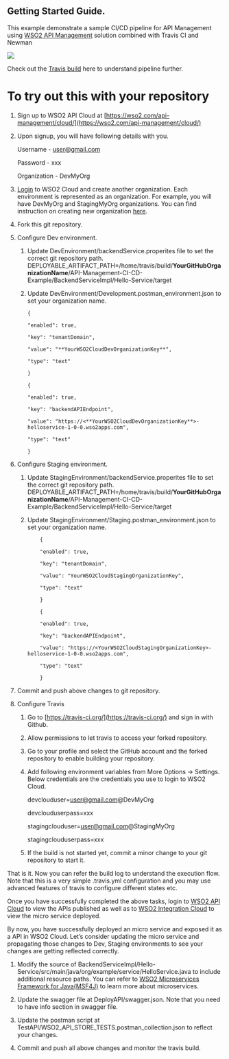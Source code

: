 

## Getting Started Guide.

This example demonstrate a sample CI/CD pipeline for API Management using [WSO2 API Management](https://wso2.com/api-management/) solution combined with Travis CI and Newman

![](https://lh5.googleusercontent.com/dYoaXQQ7CyLGXjWo6YTZDzCUKQpyevq-UlYbzdFrMYLuSQG1J6A4vFZvc4TvPLqZC-4p_Zg7qlek9oo3wiQEdGlDbCCFj8YQpSlJq0rij5kK-_KhmcF7NzWXrBmeM3F3onw4PGpM)

  

Check out the [Travis build](https://travis-ci.org/manjulaRathnayaka/API-Management-CI-CD-Example/builds/356742320) here to understand pipeline further.

  

# To try out this with your repository

1.  Sign up to WSO2 API Cloud at [https://wso2.com/api-management/cloud/](https://wso2.com/api-management/cloud/)
    
2.  Upon signup, you will have following details with you.   

    Username - [user@gmail.com](mailto:user@gmail.com)
    
    Password - xxx
    
    Organization - DevMyOrg

    

3.  [Login](http://cloudmgt.cloud.wso2.com/cloudmgt/) to WSO2 Cloud and create another organization. Each environment is represented as an organization. For example, you will have DevMyOrg and StagingMyOrg organizations. You can find instruction on creating new organization [here](https://docs.wso2.com/display/IdentityCloud/Cloud+Administration#CloudAdministration-Addaneworganization).
    
4.  Fork this git repository.
    
5.  Configure Dev environment.
    1.  Update DevEnvironment/backendService.properites file to set the correct git repository path.  DEPLOYABLE\_ARTIFACT\_PATH=/home/travis/build/**YourGitHubOrganizationName**/API-Management-CI-CD-Example/BackendServiceImpl/Hello-Service/target
    
	2.  Update DevEnvironment/Development.postman_environment.json to set your organization name.   

		    {
		    
		    "enabled": true,
		    
		    "key": "tenantDomain",
		    
		    "value": "**YourWSO2CloudDevOrganizationKey**",
		    
		    "type": "text"
		    
		    }
		    
		    {
		    
		    "enabled": true,
		    
		    "key": "backendAPIEndpoint",
		    
		    "value": "https://<**YourWSO2CloudDevOrganizationKey**>-helloservice-1-0-0.wso2apps.com",
		    
		    "type": "text"
		    
		    }

  

 1.  Configure Staging environment.
	   
	 1. Update StagingEnvironment/backendService.properites file to set the
	    correct git repository path. 
	            DEPLOYABLE\_ARTIFACT\_PATH=/home/travis/build/**YourGitHubOrganizationName**/API-Management-CI-CD-Example/BackendServiceImpl/Hello-Service/target
	    
	 2. Update StagingEnvironment/Staging.postman_environment.json to set your
	        organization name.

            
        
        	    {
        	    
        	    "enabled": true,
        	    
        	    "key": "tenantDomain",
        	    
        	    "value": "YourWSO2CloudStagingOrganizationKey",
        	    
        	    "type": "text"
        	    
        	    }
        	    
        	    {
        	    
        	    "enabled": true,
        	    
        	    "key": "backendAPIEndpoint",
        	    
        	    "value": "https://<YourWSO2CloudStagingOrganizationKey>-helloservice-1-0-0.wso2apps.com",
        	    
        	    "type": "text"
        	    
        	    }

 3. Commit and push above changes to git repository.
    
6.  Configure Travis	
    1. Go to [https://travis-ci.org/](https://travis-ci.org/) and sign in
    with Github.
    	    
    2. Allow permissions to let travis to access your forked repository.
    	    
    3.  Go to your profile and select the GitHub account and the forked repository to enable building your repository.
    	    
    4.  Add following environment variables from More Options -> Settings. Below credentials are the credentials you use to login to
    WSO2 Cloud.
    	    
    
    	 devclouduser=[user@gmail.com](mailto:user@gmail.com)@DevMyOrg
    	    
    	 devclouduserpass=xxx
    	  
    	 stagingclouduser=[user@gmail.com](mailto:user@gmail.com)@StagingMyOrg
    	    
    	 stagingclouduserpass=xxx
    	    
    
    5.  If the build is not started yet, commit a minor change to your git repository to start it.

    

That is it. Now you can refer the build log to understand the execution flow. Note that this is a very simple .travis.yml configuration and you may use advanced features of travis to configure different states etc.

  

Once you have successfully completed the above tasks, login to [WSO2 API Cloud](http://api.cloud.wso2.com/publisher/) to view the APIs published as well as to [WSO2 Integration Cloud](http://integration.cloud.wso2.com/appmgt/) to view the micro service deployed.

  

By now, you have successfully deployed an micro service and exposed it as a API in WSO2 Cloud. Let’s consider updating the micro service and propagating those changes to Dev, Staging environments to see your changes are getting reflected correctly.

1.  Modify the source of BackendServiceImpl/Hello-Service/src/main/java/org/example/service/HelloService.java to include additional resource paths. You can refer to [WSO2 Microservices Framework for Java(MSF4J)](https://github.com/wso2/msf4j) to learn more about microservices.
    
2.  Update the swagger file at DeployAPI/swagger.json. Note that you need to have info section in swagger file.
    
3.  Update the postman script at TestAPI/WSO2\_API\_STORE\_TESTS.postman\_collection.json to reflect your changes.
    
4.  Commit and push all above changes and monitor the travis build.


